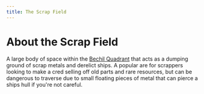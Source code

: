 ```yaml
---
title: The Scrap Field
---
```


# About the Scrap Field

A large body of space within the [Bechil Quadrant](/star-system/bechil-quadrant) that acts as a dumping ground of scrap metals and derelict ships. A popular are for scrappers looking to make a cred selling off old parts and rare resources, but can be dangerous to traverse due to small floating pieces of metal that can pierce a ships hull if you're not careful.